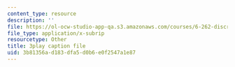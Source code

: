 ```yaml
---
content_type: resource
description: ''
file: https://ol-ocw-studio-app-qa.s3.amazonaws.com/courses/6-262-discrete-stochastic-processes-spring-2011/3b81356ad183dfa5d0b6e0f2547a1e87_7CYXy9J4Aao.srt
file_type: application/x-subrip
resourcetype: Other
title: 3play caption file
uid: 3b81356a-d183-dfa5-d0b6-e0f2547a1e87
---
```

